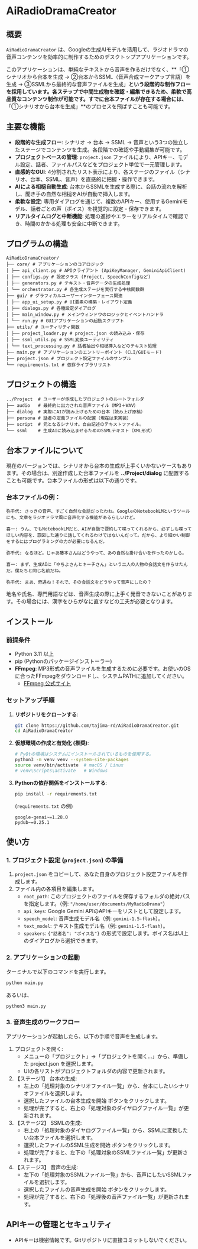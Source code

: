 # AiRadioDramaCreator

## 概要

`AiRadioDramaCreator` は、Googleの生成AIモデルを活用して、ラジオドラマの音声コンテンツを効率的に制作するためのデスクトップアプリケーションです。

このアプリケーションは、単純なテキストから音声を作るだけでなく、**「①シナリオから台本を生成 → ②台本からSSML（音声合成マークアップ言語）を生成 → ③SSMLから最終的な音声ファイルを生成」**という段階的な制作フローを採用しています。各ステップで中間生成物を確認・編集できるため、柔軟で高品質なコンテンツ制作が可能です。すでに台本ファイルが存在する場合には、**「①シナリオから台本を生成」**のプロセスを飛ばすことも可能です。


## 主要な機能

-   **段階的な生成フロー**: シナリオ → 台本 → SSML → 音声という3つの独立したステージでコンテンツを生成。各段階での確認や手動編集が可能です。
-   **プロジェクトベースの管理**: `project.json` ファイルにより、APIキー、モデル設定、話者、ファイルパスなどをプロジェクト単位で一元管理します。
-   **直感的なGUI**: 4分割されたリスト表示により、各ステージのファイル（シナリオ、台本、SSML、音声）を直感的に把握・操作できます。
-   **AIによる相槌自動生成**: 台本からSSMLを生成する際に、会話の流れを解析し、聞き手の自然な相槌をAIが自動で挿入します。
-   **柔軟な設定**: 専用ダイアログを通じて、複数のAPIキー、使用するGeminiモデル、話者ごとの声（ボイス）を視覚的に設定・保存できます。
-   **リアルタイムログと中断機能**: 処理の進捗やエラーをリアルタイムで確認でき、時間のかかる処理も安全に中断できます。

## プログラムの構造

```
AiRadioDramaCreator/
├── core/ # アプリケーションのコアロジック
│ ├── api_client.py # APIクライアント (ApiKeyManager, GeminiApiClient)
│ ├── configs.py # 設定クラス (Project, SpeechConfigなど)
│ ├── generators.py # テキスト・音声データの生成処理
│ └── orchestrator.py # 各生成ステージを実行する中核関数群
├── gui/ # グラフィカルユーザーインターフェース関連
│ ├── app_ui_setup.py # UI要素の構築・レイアウト定義
│ ├── dialogs.py # 各種設定ダイアログ
│ ├── main_window.py # メインウィンドウのロジックとイベントハンドラ
│ └── run.py # GUIアプリケーションの起動スクリプト
├── utils/ # ユーティリティ関数
│ ├── project_loader.py # project.json の読み込み・保存
│ ├── ssml_utils.py # SSML変換ユーティリティ
│ └── text_processing.py # 話者抽出や相槌挿入などのテキスト処理
├── main.py # アプリケーションのエントリーポイント (CLI/GUIモード)
├── project.json # プロジェクト設定ファイルのサンプル
└── requirements.txt # 依存ライブラリリスト
```

## プロジェクトの構造

```
../Project  # ユーザーが作成したプロジェクトのルートフォルダ
├── audio   # 最終的に出力された音声ファイル（MP3＋WAV）
├── dialog  # 実際にAIが読み上げるための台本（読み上げ原稿）
├── persona # 話者の定義ファイルの配置（現在は未実装）
├── script  # 元となるシナリオ。自由記述のテキストファイル。
└── ssml    # 生成AIに読み込ませるためのSSMLテキスト（XML形式）
```

## 台本ファイルについて
現在のバージョンでは、シナリオから台本の生成が上手くいかないケースもあります。その場合は、別途作成した台本ファイルを **../Project/dialog** に配置することも可能です。台本ファイルの形式は以下の通りです。

### 台本ファイルの例：

```
弥千代: さっきの音声、すごく自然な会話だったわね。GoogleのNotebookLMというツールにも、文章をラジオドラマ風に音声化する機能があるらしいけど。

喜一: うん、でもNotebookLMだと、AIが自動で要約して喋ってくれるから、必ずしも喋ってほしい内容を、意図した通りに話してくれるわけではないんだって。だから、より細かい制御をするにはプログラミングの力が必要になるんだ。

弥千代: なるほど。じゃあ藤本さんはどうやって、あの自然な掛け合いを作ったのかしら。

喜一: まず、生成AIに「やちよさんとキーチさん」という二人の人物の会話文を作らせたんだ。僕たちと同じ名前だね。

弥千代: まあ、奇遇ね！それで、その会話文をどうやって音声にしたの？
```

地名や氏名、専門用語などは、音声生成の際に上手く発音できないことがあります。その場合には、漢字をひらがなに直すなどの工夫が必要となります。

## インストール

### 前提条件

-   Python 3.11 以上
-   pip (Pythonのパッケージインストーラー)
-   **FFmpeg**: MP3形式の音声ファイルを生成するために必要です。お使いのOSに合ったFFmpegをダウンロードし、システムPATHに追加してください。
    -   [FFmpeg 公式サイト](https://ffmpeg.org/download.html)

### セットアップ手順

1.  **リポジトリをクローンする**:
    ```bash
    git clone https://github.com/tajima-rd/AiRadioDramaCreator.git
    cd AiRadioDramaCreator
    ```

2.  **仮想環境の作成と有効化 (推奨)**:
    ```bash
    # PyQtの環境はシステムにインストールされているものを使用する。
    python3 -m venv venv --system-site-packages
    source venv/bin/activate  # macOS / Linux
    # venv\Scripts\activate   # Windows
    ```

3.  **Pythonの依存関係をインストールする**:
    ```bash
    pip install -r requirements.txt
    ```
    (`requirements.txt` の例)
    ```text
    google-genai~=1.28.0
    pydub~=0.25.1
    ```

## 使い方

### 1. プロジェクト設定 (`project.json`) の準備

1.  `project.json` をコピーして、あなた自身のプロジェクト設定ファイルを作成します。
2.  ファイル内の各項目を編集します。
    -   `root_path`: このプロジェクトのファイルを保存するフォルダの絶対パスを指定します。（例: `"/home/user/documents/MyRadioDrama"`）
    -   `api_keys`: Google Gemini APIのAPIキーをリストとして設定します。
    -   `speech_model`: 音声生成モデル名（例: `gemini-1.5-flash`）。
    -   `text_model`: テキスト生成モデル名（例: `gemini-1.5-flash`）。
    -   `speakers`: `{"話者名": "ボイス名"}` の形式で設定します。ボイス名はUI上のダイアログから選択できます。

### 2. アプリケーションの起動

ターミナルで以下のコマンドを実行します。

```bash
python main.py
```

あるいは、

```bash
python3 main.py
```

### 3. 音声生成のワークフロー
アプリケーションが起動したら、以下の手順で音声を生成します。

1.  プロジェクトを開く:
    -   メニューの「プロジェクト」→「プロジェクトを開く...」から、準備した project.json を選択します。
    -   UIの各リストがプロジェクトフォルダの内容で更新されます。
2.  【ステージ1】 台本の生成:
    -   左上の「処理対象のシナリオファイル一覧」から、台本にしたいシナリオファイルを選択します。
    -   選択したファイルの台本生成を開始 ボタンをクリックします。
    -   処理が完了すると、右上の「処理対象のダイヤログファイル一覧」が更新されます。
3.  【ステージ2】 SSMLの生成:
    -   右上の「処理対象のダイヤログファイル一覧」から、SSMLに変換したい台本ファイルを選択します。
    -   選択したファイルのSSML生成を開始 ボタンをクリックします。
    -   処理が完了すると、左下の「処理対象のSSMLファイル一覧」が更新されます。
4.  【ステージ3】 音声の生成:
    -   左下の「処理対象のSSMLファイル一覧」から、音声にしたいSSMLファイルを選択します。
    -   選択したファイルの音声生成を開始 ボタンをクリックします。
    -   処理が完了すると、右下の「処理後の音声ファイル一覧」が更新されます。

## APIキーの管理とセキュリティ
-   APIキーは機密情報です。Gitリポジトリに直接コミットしないでください。
